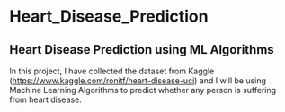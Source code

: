 # Heart_Disease_Prediction
## Heart Disease Prediction using ML Algorithms

In this project, I have collected the dataset from Kaggle (https://www.kaggle.com/ronitf/heart-disease-uci) and I will be using Machine Learning Algorithms to predict whether any person is suffering from heart disease.
